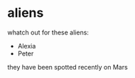<!DOCTYPE html>

<html>
<body>

<h1>aliens</h1>

<P>whatch out for these aliens:</p>

<ul>
  <li>Alexia</li>
  <li>Peter</li>
</ul>

<p>they have been spotted recently on Mars</p>
  
</body>
</html>
